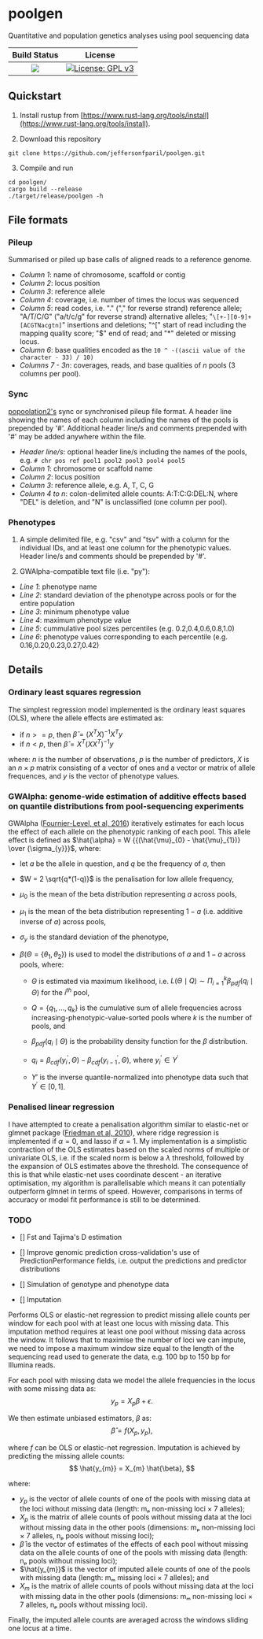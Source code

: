 # poolgen

Quantitative and population genetics analyses using pool sequencing data

|**Build Status**|**License**|
|:---:|:---:|
| <a href="https://github.com/jeffersonfparil/poolgen/actions"><img src="https://github.com/jeffersonfparil/poolgen/actions/workflows/rust.yml/badge.svg"></a> | [![License: GPL v3](https://img.shields.io/badge/License-GPLv3-blue.svg)](https://www.gnu.org/licenses/gpl-3.0) |

## Quickstart

1. Install rustup from [https://www.rust-lang.org/tools/install](https://www.rust-lang.org/tools/install).

2. Download this repository

```shell
git clone https://github.com/jeffersonfparil/poolgen.git
```

3. Compile and run

```shell
cd poolgen/
cargo build --release
./target/release/poolgen -h
```

## File formats

### Pileup

Summarised or piled up base calls of aligned reads to a reference genome.

- *Column 1*:       name of chromosome, scaffold or contig
- *Column 2*:       locus position
- *Column 3*:       reference allele
- *Column 4*:       coverage, i.e. number of times the locus was sequenced
- *Column 5*:       read codes, i.e. "." ("," for reverse strand) reference allele; "A/T/C/G" ("a/t/c/g" for reverse strand) alternative alleles; "`\[+-][0-9]+[ACGTNacgtn]`" insertions and deletions; "^[" start of read including the mapping quality score; "$" end of read; and "*" deleted or missing locus.
- *Column 6*:       base qualities encoded as the `10 ^ -((ascii value of the character - 33) / 10)`
- *Columns 7 - 3n*: coverages, reads, and base qualities of *n* pools (3 columns per pool).

### Sync

[popoolation2's](https://academic.oup.com/bioinformatics/article/27/24/3435/306737) sync or synchronised pileup file format. A header line showing the names of each column including the names of the pools is prepended by '#'. Additional header line/s and comments prepended with '#' may be added anywhere within the file.

- *Header line/s*:  optional header line/s including the names of the pools, e.g. `# chr pos ref pool1 pool2 pool3 pool4 pool5`
- *Column 1*:       chromosome or scaffold name
- *Column 2*:       locus position 
- *Column 3*:       reference allele, e.g. A, T, C, G 
- *Column 4 to n*:  colon-delimited allele counts: A:T:C:G:DEL:N, where "DEL" is deletion, and "N" is unclassified (one column per pool).

### Phenotypes

1. A simple delimited file, e.g. "csv" and "tsv" with a column for the individual IDs, and at least one column for the phenotypic values. Header line/s and comments should be prepended by '#'.

2. GWAlpha-compatible text file (i.e. "py"):

- *Line 1*: phenotype name
- *Line 2*: standard deviation of the phenotype across pools or for the entire population
- *Line 3*: minimum phenotype value
- *Line 4*: maximum phenotype value
- *Line 5*: cummulative pool sizes percentiles (e.g. 0.2,0.4,0.6,0.8,1.0)
- *Line 6*: phenotype values corresponding to each percentile (e.g. 0.16,0.20,0.23,0.27,0.42)

## Details

### Ordinary least squares regression

The simplest regression model implemented is the ordinary least squares (OLS), where the allele effects are estimated as:

- if $n >= p$, then $\hat{\beta} = (X^{T}X)^{-1} X^{T} y$
- if $n < p$, then $\hat{\beta} = X^{T} (XX^{T})^{-1} y$

where: $n$ is the number of observations, $p$ is the number of predictors, $X$ is an $n \times p$ matrix consisting of a vector of ones and a vector or matrix of allele frequences, and $y$ is the vector of phenotype values.

### GWAlpha: genome-wide estimation of additive effects based on quantile distributions from pool-sequencing experiments

GWAlpha ([Fournier-Level, et al, 2016](https://doi.org/10.1093/bioinformatics/btw805)) iteratively estimates for each locus the effect of each allele on the phenotypic ranking of each pool. This allele effect is defined as $\hat{\alpha} = W {{(\hat{\mu}_{0} - \hat{\mu}_{1})} \over {\sigma_{y}}}$, where:

- let $a$ be the allele in question, and $q$ be the frequency of $a$, then

- $W = 2 \sqrt{q*(1-q)}$ is the penalisation for low allele frequency,

- $\mu_{0}$ is the mean of the beta distribution representing $a$ across pools,

- $\mu_{1}$ is the mean of the beta distribution representing $1-a$ (i.e. additive inverse of $a$) across pools,

- $\sigma_{y}$ is the standard deviation of the phenotype,

- $\beta(\Theta=\{\theta_{1}, \theta_{2}\})$ is used to model the distributions of $a$ and $1-a$ across pools, where:

  - $\Theta$ is estimated via maximum likelihood, i.e. $L(\Theta \mid Q) \sim \Pi^{k}_{i=1} \beta_{pdf}(q_{i} \mid \Theta)$ for the $i^{th}$ pool,

  - $Q = \{q_{1},...,q_{k}\}$ is the cumulative sum of allele frequencies across increasing-phenotypic-value-sorted pools where $k$ is the number of pools, and

  - $\beta_{pdf}(q_{i} \mid \Theta)$ is the probability density function for the $\beta$ distribution.

  - $q_{i} = \beta_{cdf}(y^{\prime}_{i},\Theta) - \beta_{cdf}(y^{\prime}_{i-1},\Theta)$, where $y^{\prime}_{i} \in Y^{\prime}$

  - $Y'$ is the inverse quantile-normalized into phenotype data such that $Y^{\prime} \in [0,1]$.

### Penalised linear regression

I have attempted to create a penalisation algorithm similar to elastic-net or glmnet package ([Friedman et al, 2010](https://doi.org/10.18637/jss.v033.i01)), where ridge regression is implemented if $\alpha = 0$, and lasso if $\alpha = 1$. My implementation is a simplistic contraction of the OLS estimates based on the scaled norms of multiple or univariate OLS, i.e. if the scaled norm is below a $\lambda$ threshold, followed by the expansion of OLS estimates above the threshold. The consequence of this is that while elastic-net uses coordinate descent - an iterative optimisation, my algorithm is parallelisable which means it can potentially outperform glmnet in terms of speed. However, comparisons in terms of accuracy or model fit performance is still to be determined.

### TODO

- [] Fst and Tajima's D estimation

- [] Improve genomic prediction cross-validation's use of PredictionPerformance fields, i.e. output the predictions and predictor distributions

- [] Simulation of genotype and phenotype data

- [] Imputation

Performs OLS or elastic-net regression to predict missing allele counts per window for each pool with at least one locus with missing data. This imputation method requires at least one pool without missing data across the window. It follows that to maximise the number of loci we can impute, we need to impose a maximum window size equal to the length of the sequencing read used to generate the data, e.g. 100 bp to 150 bp for Illumina reads.

For each pool with missing data we model the allele frequencies in the locus with some missing data as:
$$ y_{p} = X_{p}\beta + \epsilon. $$

We then estimate unbiased estimators, $\beta$ as:
$$ \hat{\beta} = f(X_{p}, y_{p{}}), $$

where $f$ can be OLS or elastic-net regression. Imputation is achieved by predicting the missing allele counts:
$$ \hat{y_{m}} = X_{m} \hat{\beta}, $$

where:

- $y_{p}$ is the vector of allele counts of one of the pools with missing data at the loci without missing data (length: mₚ non-missing loci × 7 alleles);
- $X_{p}$ is the matrix of allele counts of pools without missing data at the loci without missing data in the other pools (dimensions: mₚ non-missing loci × 7 alleles, nₚ pools without missing loci);
- $\hat{\beta}$ is the vector of estimates of the effects of each pool without missing data on the allele counts of one of the pools with missing data (length: nₚ pools without missing loci);
- $\hat{y_{m}}$ is the vector of imputed allele counts of one of the pools with missing data (length: mₘ missing loci × 7 alleles); and
- $X_{m}$ is the matrix of allele counts of pools without missing data at the loci with missing data in the other pools (dimensions: mₘ non-missing loci × 7 alleles, nₚ pools without missing loci).

Finally, the imputed allele counts are averaged across the windows sliding one locus at a time.

